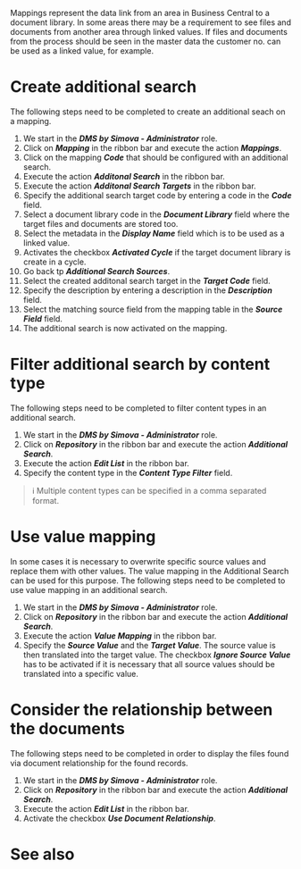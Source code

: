 

Mappings represent the data link from an area in Business Central to a document library. In some areas there may be a requirement to see files and documents from another area through linked values. If files and documents from the process should be seen in the master data the customer no. can be used as a linked value, for example.


# Create additional search
The following steps need to be completed to create an additional seach on a mapping.

1. We start in the _**DMS by Simova - Administrator**_ role.
2. Click on _**Mapping**_ in the ribbon bar and execute the action _**Mappings**_.
3. Click on the mapping _**Code**_ that should be configured with an additional search.
4. Execute the action _**Additonal Search**_ in the ribbon bar.
5. Execute the action _**Additonal Search Targets**_ in the ribbon bar.
6. Specify the additional search target code by entering a code in the _**Code**_ field.
7. Select a document library code in the _**Document Library**_ field where the target files and documents are stored too.
8. Select the metadata in the _**Display Name**_ field which is to be used as a linked value.
9. Activates the checkbox _**Activated Cycle**_ if the target document library is create in a cycle.
10. Go back tp _**Additional Search Sources**_.
11. Select the created additonal search target in the _**Target Code**_ field.
12. Specify the description by entering a description in the _**Description**_ field.
13. Select the matching source field from the mapping table in the _**Source Field**_ field.
14. The additional search is now activated on the mapping.

# Filter additional search by content type
The following steps need to be completed to filter content types in an additional search.

1. We start in the _**DMS by Simova - Administrator**_ role.
2. Click on _**Repository**_ in the ribbon bar and execute the action _**Additional Search**_.
3. Execute the action _**Edit List**_ in the ribbon bar.
4. Specify the content type in the _**Content Type Filter**_ field.

> :information_source: Multiple content types can be specified in a comma separated format.

# Use value mapping
In some cases it is necessary to overwrite specific source values and replace them with other values. The value mapping in the Additional Search can be used for this purpose. The following steps need to be completed to use value mapping in an additional search.

1. We start in the _**DMS by Simova - Administrator**_ role.
2. Click on _**Repository**_ in the ribbon bar and execute the action _**Additional Search**_.
3. Execute the action _**Value Mapping**_ in the ribbon bar.
4. Specify the _**Source Value**_ and the _**Target Value**_. The source value is then translated into the target value. The checkbox _**Ignore Source Value**_ has to be activated if it is necessary that all source values should be translated into a specific value.

# Consider the relationship between the documents
The following steps need to be completed in order to display the files found via document relationship for the found records.

1. We start in the _**DMS by Simova - Administrator**_ role.
2. Click on _**Repository**_ in the ribbon bar and execute the action _**Additional Search**_.
3. Execute the action _**Edit List**_ in the ribbon bar.
4. Activate the checkbox _**Use Document Relationship**_.



# See also
